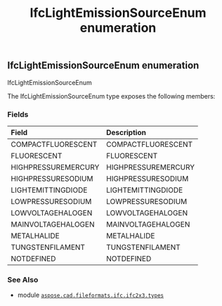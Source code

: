 ﻿---
title: IfcLightEmissionSourceEnum enumeration
second_title: Aspose.CAD for Python via .NET API References
description: 
type: docs
weight: 2480
url: /python-net/aspose.cad.fileformats.ifc.ifc2x3.types/ifclightemissionsourceenum/
is_root: false
---

## IfcLightEmissionSourceEnum enumeration

IfcLightEmissionSourceEnum



The IfcLightEmissionSourceEnum type exposes the following members:

### Fields
| Field | Description |
| :- | :- |
| COMPACTFLUORESCENT | COMPACTFLUORESCENT |
| FLUORESCENT | FLUORESCENT |
| HIGHPRESSUREMERCURY | HIGHPRESSUREMERCURY |
| HIGHPRESSURESODIUM | HIGHPRESSURESODIUM |
| LIGHTEMITTINGDIODE | LIGHTEMITTINGDIODE |
| LOWPRESSURESODIUM | LOWPRESSURESODIUM |
| LOWVOLTAGEHALOGEN | LOWVOLTAGEHALOGEN |
| MAINVOLTAGEHALOGEN | MAINVOLTAGEHALOGEN |
| METALHALIDE | METALHALIDE |
| TUNGSTENFILAMENT | TUNGSTENFILAMENT |
| NOTDEFINED | NOTDEFINED |



### See Also
* module [`aspose.cad.fileformats.ifc.ifc2x3.types`](..)
